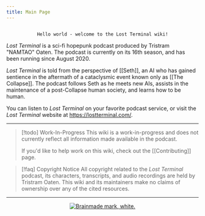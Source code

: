 ```yaml
---
title: Main Page
---
```

<center><code>
Hello world - welcome to the Lost Terminal wiki!
</code></center>

*Lost Terminal* is a sci-fi hopepunk podcast produced by Tristram "NAMTAO" Oaten. The podcast is currently on its 16th season, and has been running since August 2020.

*Lost Terminal* is told from the perspective of [[Seth]], an AI who has gained sentience in the aftermath of a cataclysmic event known only as [[The Collapse]]. The podcast follows Seth as he meets new AIs, assists in the maintenance of a post-Collapse human society, and learns how to be human. 

You can listen to *Lost Terminal* on your favorite podcast service, or visit the *Lost Terminal* website at https://lostterminal.com/. 

---
> [!todo] Work-In-Progress
> This wiki is a work-in-progress and does not currently reflect all information made available in the podcast. 
> 
> If you'd like to help work on this wiki, check out the [[Contributing]] page.

> [!faq] Copyright Notice
> All copyright related to the *Lost Terminal* podcast, its characters, transcripts, and audio recordings are held by Tristram Oaten. This wiki and its maintainers make no claims of ownership over any of the cited resources.
---
<center>
<a href = "https://brainmade.org">
<img src="/assets/brainmade-white.svg" alt="Brainmade mark, white.">
</a></center>

